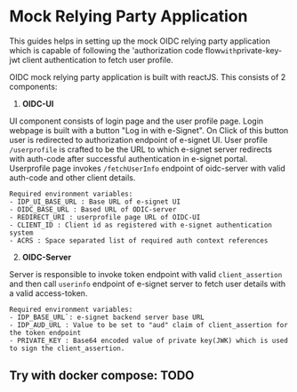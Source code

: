 # Mock Relying Party Application

This guides helps in setting up the mock OIDC relying party application which is capable of following the 'authorization code flow` with `private-key-jwt    client authentication to fetch user profile.

OIDC mock relying party application is built with reactJS. This consists of 2 components:

1. **OIDC-UI**

UI component consists of login page and the user profile page. Login webpage is built with a button "Log in with e-Signet". On Click of this button user is redirected to authorization endpoint of e-signet UI. User profile `/userprofile` is crafted to be the URL to which e-signet server redirects with auth-code after successful authentication in e-signet portal. Userprofile page invokes `/fetchUserInfo` endpoint of oidc-server with valid auth-code and other client details. 
    
    Required environment variables:
    - IDP_UI_BASE_URL : Base URL of e-signet UI   
    - OIDC_BASE_URL : Based URL of ODIC-server
    - REDIRECT_URI : userprofile page URL of OIDC-UI 
    - CLIENT_ID : Client id as registered with e-signet authentication system
    - ACRS : Space separated list of required auth context references  


2. **OIDC-Server**

Server is responsible to invoke token endpoint with valid `client_assertion` and then call `userinfo` endpoint of e-signet server to fetch user details with a valid access-token.

    Required environment variables:
    - IDP_BASE_URL`: e-signet backend server base URL
    - IDP_AUD_URL : Value to be set to "aud" claim of client_assertion for the token endpoint
    - PRIVATE_KEY : Base64 encoded value of private key(JWK) which is used to sign the client_assertion.


## Try with docker compose: TODO


